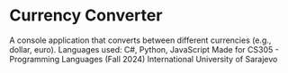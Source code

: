 # Currency Converter
A console application that converts between different currencies (e.g., dollar, euro).
Languages used: C#, Python, JavaScript
Made for CS305 - Programming Languages (Fall 2024)
International University of Sarajevo
